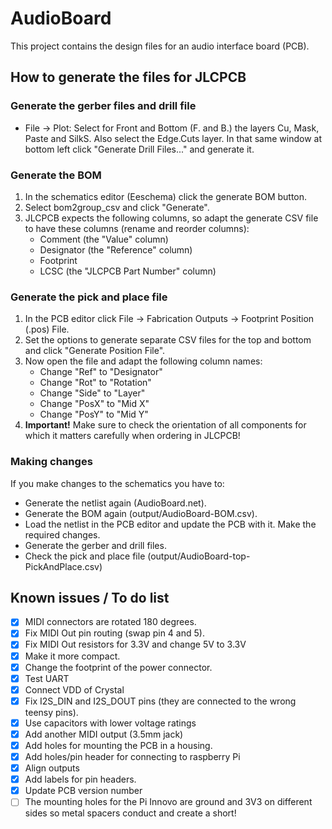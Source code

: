 # AudioBoard

This project contains the design files for an audio interface board (PCB).

## How to generate the files for JLCPCB

### Generate the gerber files and drill file

- File -> Plot: Select for Front and Bottom (F. and B.) the layers Cu, Mask, Paste and SilkS. Also select the Edge.Cuts layer.
  In that same window at bottom left click "Generate Drill Files..." and generate it.

### Generate the BOM

1. In the schematics editor (Eeschema) click the generate BOM button.
2. Select bom2group_csv and click "Generate".
3. JLCPCB expects the following columns, so adapt the generate CSV file to have these columns (rename and reorder columns):
	- Comment (the "Value" column)
	- Designator (the "Reference" column)
	- Footprint
	- LCSC (the "JLCPCB Part Number" column)

### Generate the pick and place file

1. In the PCB editor click File -> Fabrication Outputs -> Footprint Position (.pos) File.
2. Set the options to generate separate CSV files for the top and bottom and click "Generate Position File".
3. Now open the file and adapt the following column names:
    - Change "Ref" to "Designator"
	- Change "Rot" to "Rotation"
	- Change "Side" to "Layer"
	- Change "PosX" to "Mid X"
	- Change "PosY" to "Mid Y"
4. **Important!** Make sure to check the orientation of all components for which it matters carefully when ordering in JLCPCB!

### Making changes

If you make changes to the schematics you have to:

- Generate the netlist again (AudioBoard.net).
- Generate the BOM again (output/AudioBoard-BOM.csv).
- Load the netlist in the PCB editor and update the PCB with it. Make the required changes.
- Generate the gerber and drill files.
- Check the pick and place file (output/AudioBoard-top-PickAndPlace.csv)

## Known issues / To do list

- [x] MIDI connectors are rotated 180 degrees.
- [x] Fix MIDI Out pin routing (swap pin 4 and 5).
- [x] Fix MIDI Out resistors for 3.3V and change 5V to 3.3V
- [x] Make it more compact.
- [x] Change the footprint of the power connector.
- [x] Test UART
- [x] Connect VDD of Crystal
- [x] Fix I2S_DIN and I2S_DOUT pins (they are connected to the wrong teensy pins).
- [x] Use capacitors with lower voltage ratings
- [x] Add another MIDI output (3.5mm jack)
- [x] Add holes for mounting the PCB in a housing.
- [x] Add holes/pin header for connecting to raspberry Pi
- [x] Align outputs
- [x] Add labels for pin headers.
- [x] Update PCB version number
- [ ] The mounting holes for the Pi Innovo are ground and 3V3 on different sides
      so metal spacers conduct and create a short!
